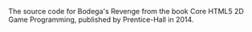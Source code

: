 The source code for Bodega's Revenge from the book Core HTML5 2D Game Programming, published by Prentice-Hall in 2014.

[screenshot]: bodegas-revenge-screenshot.png
